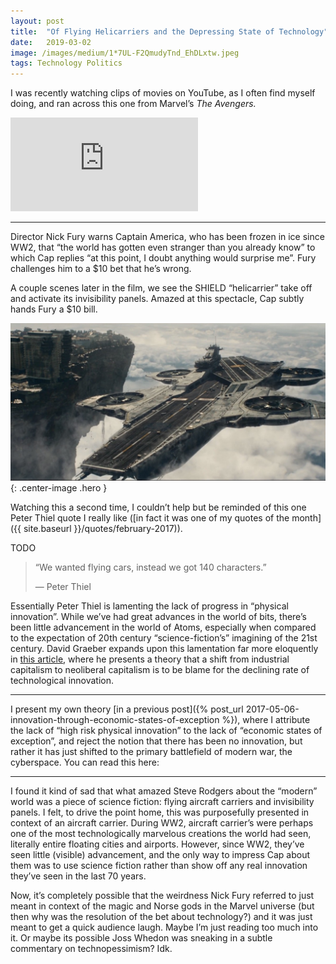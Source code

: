 ```yaml
---
layout:	post
title:	"Of Flying Helicarriers and the Depressing State of Technology"
date:	2019-03-02
image: /images/medium/1*7UL-F2QmudyTnd_EhDLxtw.jpeg
tags: Technology Politics
---
```


I was recently watching clips of movies on YouTube, as I often find myself doing, and ran across this one from Marvel’s *The Avengers.*

<iframe src="https://www.youtube.com/embed/e-ynfWZAhCA" frameborder="0" allowfullscreen></iframe>

---

Director Nick Fury warns Captain America, who has been frozen in ice since WW2, that “the world has gotten even stranger than you already know” to which Cap replies “at this point, I doubt anything would surprise me”. Fury challenges him to a $10 bet that he’s wrong.

A couple scenes later in the film, we see the SHIELD “helicarrier” take off and activate its invisibility panels. Amazed at this spectacle, Cap subtly hands Fury a $10 bill.

![](/images/medium/1*7UL-F2QmudyTnd_EhDLxtw.jpeg){: .center-image .hero }

Watching this a second time, I couldn’t help but be reminded of this one Peter Thiel quote I really like ([in fact it was one of my quotes of the month]({{ site.baseurl }}/quotes/february-2017)).


TODO 


> “We wanted flying cars, instead we got 140 characters.”
> 
> — Peter Thiel

Essentially Peter Thiel is lamenting the lack of progress in “physical innovation”. While we’ve had great advances in the world of bits, there’s been little advancement in the world of Atoms, especially when compared to the expectation of 20th century “science-fiction’s” imagining of the 21st century. David Graeber expands upon this lamentation far more eloquently in [this article](https://thebaffler.com/salvos/of-flying-cars-and-the-declining-rate-of-profit), where he presents a theory that a shift from industrial capitalism to neoliberal capitalism is to be blame for the declining rate of technological innovation.

---

I present my own theory [in a previous post]({% post_url 2017-05-06-innovation-through-economic-states-of-exception %}), where I attribute the lack of “high risk physical innovation” to the lack of “economic states of exception”, and reject the notion that there has been no innovation, but rather it has just shifted to the primary battlefield of modern war, the cyberspace. You can read this here:

---

I found it kind of sad that what amazed Steve Rodgers about the “modern” world was a piece of science fiction: flying aircraft carriers and invisibility panels. I felt, to drive the point home, this was purposefully presented in context of an aircraft carrier. During WW2, aircraft carrier’s were perhaps one of the most technologically marvelous creations the world had seen, literally entire floating cities and airports. However, since WW2, they’ve seen little (visible) advancement, and the only way to impress Cap about them was to use science fiction rather than show off any real innovation they’ve seen in the last 70 years.

Now, it’s completely possible that the weirdness Nick Fury referred to just meant in context of the magic and Norse gods in the Marvel universe (but then why was the resolution of the bet about technology?) and it was just meant to get a quick audience laugh. Maybe I’m just reading too much into it. Or maybe its possible Joss Whedon was sneaking in a subtle commentary on technopessimism? Idk.

  